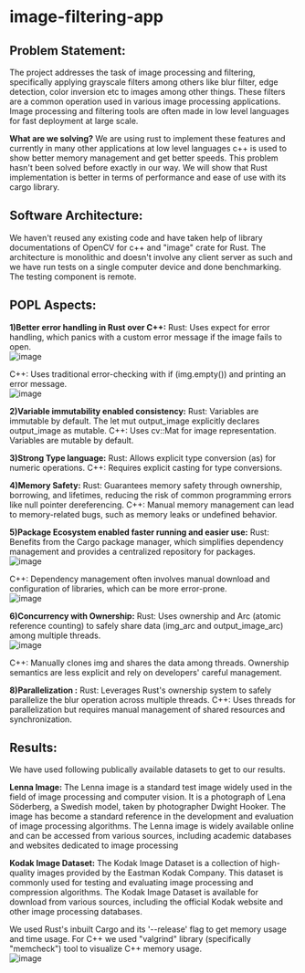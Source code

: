 # image-filtering-app

## Problem Statement:

The project addresses the task of image processing and filtering, specifically applying grayscale filters among others like blur filter, edge detection, color inversion etc to images among other things. These filters are a common operation used in various image processing applications. Image processing and filtering tools are often made in low level languages for fast deployment at large scale. 

**What are we solving?**
We are using rust to implement these features and currently in many other applications at low level languages c++ is used to show better memory management and get better speeds. This problem hasn't been solved before exactly in our way. We will show that Rust implementation is better in terms of performance and ease of use with its cargo library.

## Software Architecture:
We haven't reused any existing code and have taken help of library documentations of OpenCV for c++ and "image" crate for Rust. The architecture is monolithic and doesn't involve any client server as such and we have run tests on a single computer device and done benchmarking. The testing component is remote.

## POPL Aspects:
**1)Better error handling in Rust over C++:** 
Rust: Uses expect for error handling, which panics with a custom error message if the image fails to open. 
<br>
![image](https://github.com/sportbug16/image-filtering-app/assets/70038936/abf30726-3a2e-439d-9c49-249fd6b81602)

C++: Uses traditional error-checking with if (img.empty()) and printing an error message.
<br>
![image](https://github.com/sportbug16/image-filtering-app/assets/70038936/c4ba4f38-2172-40ad-8aef-53243f75e682)

**2)Variable immutability enabled consistency:**
Rust: Variables are immutable by default. The let mut output_image explicitly declares output_image as mutable.
C++: Uses cv::Mat for image representation. Variables are mutable by default.

**3)Strong Type language:**
Rust: Allows explicit type conversion (as) for numeric operations.
C++: Requires explicit casting for type conversions.

**4)Memory Safety:**
Rust: Guarantees memory safety through ownership, borrowing, and lifetimes, reducing the risk of common programming errors like null pointer dereferencing.
C++: Manual memory management can lead to memory-related bugs, such as memory leaks or undefined behavior.

**5)Package Ecosystem enabled faster running and easier use:**
Rust: Benefits from the Cargo package manager, which simplifies dependency management and provides a centralized repository for packages.
<br>
![image](https://github.com/sportbug16/image-filtering-app/assets/70038936/3ce32691-9983-4b54-939c-d4a42fe57473)

C++: Dependency management often involves manual download and configuration of libraries, which can be more error-prone.
<br>
![image](https://github.com/sportbug16/image-filtering-app/assets/70038936/f2e3a224-4eb1-4bc3-afb0-3279060603b6)


**6)Concurrency with Ownership:**
Rust: Uses ownership and Arc (atomic reference counting) to safely share data (img_arc and output_image_arc) among multiple threads. 
<br>
![image](https://github.com/sportbug16/image-filtering-app/assets/70038936/c8ac8084-bbc0-4841-ac6c-d23eef495d47)

C++: Manually clones img and shares the data among threads. Ownership semantics are less explicit and rely on developers' careful management.

**8)Parallelization :**
Rust: Leverages Rust's ownership system to safely parallelize the blur operation across multiple threads.
C++: Uses threads for parallelization but requires manual management of shared resources and synchronization.

## Results:

We have used following publically available datasets to get to our results.

**Lenna Image:**
The Lenna image is a standard test image widely used in the field of image processing and computer vision. It is a photograph of Lena Söderberg, a Swedish model, taken by photographer Dwight Hooker. The image has become a standard reference in the development and evaluation of image processing algorithms.
The Lenna image is widely available online and can be accessed from various sources, including academic databases and websites dedicated to image processing

**Kodak Image Dataset:**
The Kodak Image Dataset is a collection of high-quality images provided by the Eastman Kodak Company. This dataset is commonly used for testing and evaluating image processing and compression algorithms.
The Kodak Image Dataset is available for download from various sources, including the official Kodak website and other image processing databases.

We used Rust's inbuilt Cargo and its '--release' flag to get memory usage and time usage.
For C++ we used "valgrind" library (specifically "memcheck") tool to visualize C++ memory usage.
<br>
![image](https://github.com/sportbug16/image-filtering-app/assets/70038936/1a7f08a8-4a06-412e-b481-14de2880c9f3)

